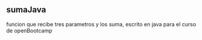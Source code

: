 ## sumaJava
funcion que recibe tres parametros y los suma, escrito en java para el curso de openBootcamp
